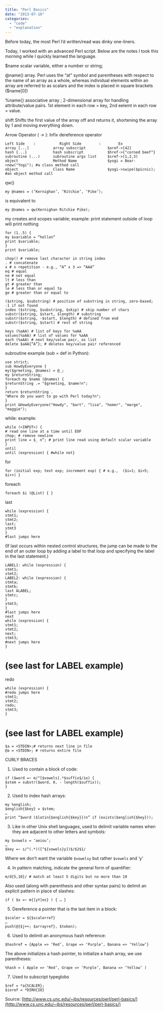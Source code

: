 ```yaml
---
title: "Perl Basics"
date: "2013-07-10"
categories: 
  - "code"
  - "explanation"
---
```


Before today, the most Perl I’d written/read was dinky one-liners.

Today, I worked with an advanced Perl script. Below are the notes I took this morning while I quickly learned the language.

$name scalar variable, either a number or string;

@name() array. Perl uses the “at” symbol and parentheses with respect to the name of an array as a whole, whereas individual elements within an array are referred to as scalars and the index is placed in square brackets ($name[0])

%name{} associative array ; 2-dimensional array for handling attribute/value pairs. 1st element in each row = key, 2nd eelemt in each row = value.

shift Shifts the first value of the array off and returns it, shortening the array by 1 and moving everything down.

Arrow Operator ( -> ): Infix dereference operator

```
Left Side    :           Right Side        :        Ex
array [...]           array subscript          $aref->[42]
hash {...}            hash subscript           $href->{"corned beef"}
subroutine (...)      subroutine args list     $sref->(1,2,3)
object                Method Name              $yogi = Bear->new("Yogi"); #a class method call
object                Class Name               $yogi->swipe($picnic);  #an object method call
```

qw()

```
my @names = (‘Kernighan’, ‘Ritchie’, ‘Pike’);
```

is equivalent to

```
my @names = qw(Kernighan Ritchie Pike);
```

my creates and scopes variable; example: print statement outside of loop will print nothing

```
for (1..5) {
my $variable = “hellon”
print $variable;
}
print $variable;
```

```
chop() # remove last character in string index
. # concatenate
x # n repetition - e.g., “A” x 3 => “AAA”
eq # equal
ne # not equal
lt # less than
gt # greater than
le # less than or equal to
ge # greater than or equal to

($string, $substring) # position of substring in string, zero-based; -1 if not found
index ($string, $substring, $skip) # skip number of chars
substr($string, $start, $length) # substring
substr($string, -$start, $length) # defined from end
substr($string, $start) # rest of string

keys (%aAA) # list of keys for %aAA
values(%aAA) # list of values for %aAA
each (%aAA) # next key/value pair, as list
delete $aAA{“A”}; # deletes key/value pair referenced
```

subroutine example (sub = def in Python):

```
use strict;
sub HowdyEveryone {
my($greeting, @names) = @_;
my $returnString;
foreach my $name (@names) {
$returnString .= "$greeting, $name!n";
}
return $returnString .
"Where do you want to go with Perl today?n";
}
print &HowdyEveryone("Howdy", "bart", "lisa", "homer", "marge", "maggie");
```

while: example:

```
while (<INPUT>) {
# read one line at a time until EOF
chop; # remove newline
print line = $_ n”; # print line read using default scalar variable
}
until
until (expression) { #while not}
```

for

```
for (initial exp; text exp; increment exp) { # e.g.,  ($i=1; $i<5; $i++) }
```

foreach

```
foreach $i (@List) { }
```

last

```
while (expression) {
stmt1;
stmt2;
last;
stmt3
}
#last jumps here
```

(If last occurs within nested control structures, the jump can be made to the end of an outer loop by adding a label to that loop and specifying the label in the last statement.)

```
LABEL1: while (expression) {
stmt1;
stmt2;
LABEL2: while (expression) {
stmta;
stmtb;
last ALABEL;
stmtc;
}
stmt3;
}
#last jumps here
next
while (expression) {
stmt1;
stmt2;
next;
stmt3;
#next jumps here
}
```

# (see last for LABEL example)

redo

```
while (expression) {
#redo jumps here
stmt1;
stmt2;
redo;
stmt3;
}
```

# (see last for LABEL example)

```
$a = <STDIN>;# returns next line in file
@a = <STDIN>; # returns entire file
```

CURLY BRACES

1) Used to contain a block of code:

```
if ($word =~ m/^[$vowels].*$suffix$/io) {
$stem = substr($word, 0, - length($suffix));
}
```

2) Used to index hash arrays:

```
my %english;
$english{$key} = $stem;
…
print “$word ($latin{$english{$key}})n” if (exists($english{$key}));
```

3) Like in other Unix shell languages, used to delimit variable names when they are adjacent to other letters and symbols:

```
my $vowels = ‘aeiou’;
…
$key =~ s/^(.*)([^${vowels}y])$/$2$1/
```

Where we don’t want the variable `$vowelsy` but rather `$vowels` and ‘y’

4) In pattern matching, indicate the general form of quantifier:

```
m/d{5,10}/ # match at least 5 digits but no more than 10
```

Also used (along with parenthesis and other syntax pairs) to delimit an explicit pattern in place of slashes:

```
if ( $x =~ m{[yY]es} ) { … }
```

5) Dereference a pointer that is the last item in a block:

```
$scaler = ${$scalerref}
…
push(@{$j++; $arrayref}, $token);
```

6) Used to delimit an anonymous hash reference:

```
$hashref = {Apple => ‘Red’, Grape => ‘Purple’, Banana => ‘Yellow’}
```

The above initializes a hash pointer, to initialize a hash array, we use parentheses:

```
%hash = ( Apple => ‘Red’, Grape => ‘Purple’, Banana => ‘Yellow’ )
```

7) Used to subscript typeglobs

```
$ref = *a{SCALER};
$ioref = *DIRH{IO}
```

Source: [http://www.cs.unc.edu/~jbs/resources/perl/perl-basics/](http://www.cs.unc.edu/~jbs/resources/perl/perl-basics/)
